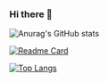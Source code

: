 ### Hi there 👋

![Anurag's GitHub stats](https://github-readme-stats.vercel.app/api?username=etiosa&show_icons=true&theme=radical)

[![Readme Card](https://github-readme-stats.vercel.app/api/pin/?username=etiosa&repo=github-readme-stats)](https://github.com/anuraghazra/github-readme-stats)

[![Top Langs](https://github-readme-stats.vercel.app/api/top-langs/?username=anuraghazra)](https://github.com/anuraghazra/github-readme-stats)
